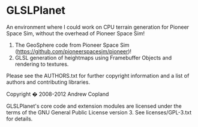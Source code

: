 GLSLPlanet
==========

An environment where I could work on CPU terrain generation for Pioneer Space Sim, without the overhead of Pioneer Space Sim!

1. The GeoSphere code from Pioneer Space Sim (https://github.com/pioneerspacesim/pioneer)!
2. GLSL generation of heightmaps using Framebuffer Objects and rendering to textures.

Please see the AUTHORS.txt for further copyright information and a list of authors and contributing libraries.

Copyright � 2008-2012 Andrew Copland

GLSLPlanet's core code and extension modules are licensed under the terms of the
GNU General Public License version 3. See licenses/GPL-3.txt for details.
